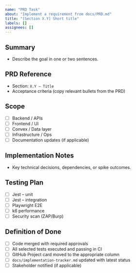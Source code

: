 ```yaml
---
name: "PRD Task"
about: "Implement a requirement from docs/PRD.md"
title: "[Section X.Y] Short title"
labels: []
assignees: []
---
```


## Summary
- Describe the goal in one or two sentences.

## PRD Reference
- Section: `X.Y – Title`
- Acceptance criteria (copy relevant bullets from the PRD)

## Scope
- [ ] Backend / APIs
- [ ] Frontend / UI
- [ ] Convex / Data layer
- [ ] Infrastructure / Ops
- [ ] Documentation updates (if applicable)

## Implementation Notes
- Key technical decisions, dependencies, or spike outcomes.

## Testing Plan
- [ ] Jest – unit
- [ ] Jest – integration
- [ ] Playwright E2E
- [ ] k6 performance
- [ ] Security scan (ZAP/Burp)

## Definition of Done
- [ ] Code merged with required approvals
- [ ] All selected tests executed and passing in CI
- [ ] GitHub Project card moved to the appropriate column
- [ ] `docs/implementation-tracker.md` updated with latest status
- [ ] Stakeholder notified (if applicable)
